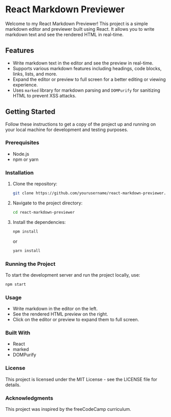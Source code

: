 # React Markdown Previewer

Welcome to my React Markdown Previewer! This project is a simple markdown editor and previewer built using React. It allows you to write markdown text and see the rendered HTML in real-time. 

## Features

- Write markdown text in the editor and see the preview in real-time.
- Supports various markdown features including headings, code blocks, links, lists, and more.
- Expand the editor or preview to full screen for a better editing or viewing experience.
- Uses `marked` library for markdown parsing and `DOMPurify` for sanitizing HTML to prevent XSS attacks.

## Getting Started

Follow these instructions to get a copy of the project up and running on your local machine for development and testing purposes.

### Prerequisites

- Node.js
- npm or yarn

### Installation

1. Clone the repository:

    ```sh
    git clone https://github.com/yourusername/react-markdown-previewer.git
    ```

2. Navigate to the project directory:

    ```sh
    cd react-markdown-previewer
    ```

3. Install the dependencies:

    ```sh
    npm install
    ```

    or

    ```sh
    yarn install
    ```

### Running the Project

To start the development server and run the project locally, use:

```sh
npm start
```
### Usage

- Write markdown in the editor on the left.
- See the rendered HTML preview on the right.
- Click on the editor or preview to expand them to full screen.

### Built With

- React
- marked
- DOMPurify

### License
This project is licensed under the MIT License - see the LICENSE file for details.

### Acknowledgments
This project was inspired by the freeCodeCamp curriculum.
